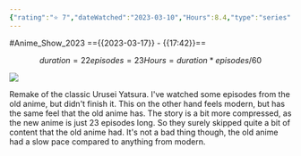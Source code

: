 ```yaml
---
{"rating":"⭐ 7","dateWatched":"2023-03-10","Hours":8.4,"type":"series","subType":"series","title":"Urusei Yatsura (2022)","englishTitle":"Urusei Yatsura","year":2022,"dataSource":"MALAPI","url":"https://myanimelist.net/anime/50710/Urusei_Yatsura_2022","id":50710,"genres":["Comedy","Romance","Sci-Fi"],"studios":["David Production"],"episodes":23,"duration":"22 min per ep","onlineRating":7.23,"actors":null,"image":"https://cdn.myanimelist.net/images/anime/1233/129144.jpg","released":true,"streamingServices":["HIDIVE","Anime Digital Network","Bilibili Global"],"airing":true,"airedFrom":"14/10/2022","airedTo":"01/01/1970","watched":false,"lastWatched":"Currently watching","personalRating":0,"tags":["mediaDB/tv/series"],"dg-publish":true,"permalink":"/media-db/series/urusei-yatsura-2022-2022/","dgPassFrontmatter":true,"noteIcon":"1","created":"2023-11-14T21:08:36.221+05:30","updated":"2023-12-14T22:34:08.564+05:30"}
---
```


#Anime_Show_2023 
=={{2023-03-17}} - {{17:42}}==
```math
duration = 22
episodes = 23
Hours = duration * episodes / 60
```
<img src="https://cdn.myanimelist.net/images/anime/1233/129144.jpg">

Remake of the classic Urusei Yatsura. I've watched some episodes from the old anime, but didn't finish it. This on the other hand feels modern, but has the same feel that the old anime has. The story is a bit more compressed, as the new anime is just 23 episodes long. So they surely skipped quite a bit of content that the old anime had. It's not a bad thing though, the old anime had a slow pace compared to anything from modern.